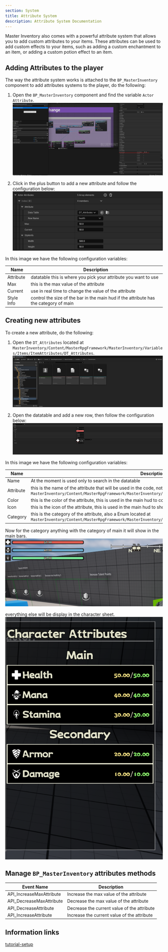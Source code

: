 ```yaml
---
section: System
title: Attribute System
description: Attribute System Documentation
---
```


Master Inventory also comes with a powerful attribute system that allows you to add custom attributes to your items. These attributes can be used to add custom effects to your items, such as adding a custom enchantment to an item, or adding a custom potion effect to an item.

## Adding Attributes to the player

The way the attribute system works is attached to the `BP_MasterInventory` component to add attributes systems to the player, do the following:

1. Open the `BP_MasterInventory` component and find the variable `Actor Attribute`.
![Img1](/public/docs/attribute/img01.png)

2. Click in the plus button to add a new attribute and follow the configuration below:
![Img2](/public/docs/attribute/img02.png)

In this image we have the following configuration variables:

| Name | Description |
| --- | --- |
|Attribute | datatable this is where you pick your attribute you want to use|
|Max | this is the max value of the attribute|
|Current | use in real time to change the value of the attribute|
|Style Info | control the size of the bar in the main hud if the attribute has the category of main|


## Creating new attributes

To create a new attribute, do the following:

1. Open the `DT_Attributes` located at `MasterInventory/Content/MasterRpgFramework/MasterInventory/Variables/Items/ItemAttributes/DT_Attributes`.
![Img3](/public/docs/attribute/img03.png)

2. Open the datatable and add a new row, then follow the configuration below:
![Img4](/public/docs/attribute/img04.png)

In this image we have the following configuration variables:

| Name | Description |
| --- | --- |
|Name | At the moment is used only to search in the datatable|
|Attribute | this is the name of the attribute that will be used in the code, note this is a Enum located at `MasterInventory/Content/MasterRpgFramework/MasterInventory/Variables/Items/ItemAttributes/E_Attributes` |
|Color | this is the color of the attribute, this is used in the main hud to color the bar of the attribute|
|Icon | this is the icon of the attribute, this is used in the main hud to show the icon of the attribute|
|Category | this is the category of the attribute, also a Enum located at `MasterInventory/Content/MasterRpgFramework/MasterInventory/Variables/Items/ItemAttributes/E_AttributeCategory`|

Now for the category anything with the category of main it will show in the main bars.
![Img5](/public/docs/attribute/img05.png)

everything else will be display in the character sheet.
![Img6](/public/docs/attribute/img06.png)

## Manage `BP_MasterInventory` attributes methods

| Event Name | Description |
| --- | --- |
| API_IncreaseMaxAttribute | Increase the max value of the attribute |
| API_DecreaseMaxAttribute | Decrease the max value of the attribute |
| API_DecreaseAttribute | Decrease the current value of the attribute |
| API_IncreaseAttribute | Increase the current value of the attribute |

## Information links
[tutorial-setup](https://www.youtube.com/watch?v=eNHuHR0dG0c)
